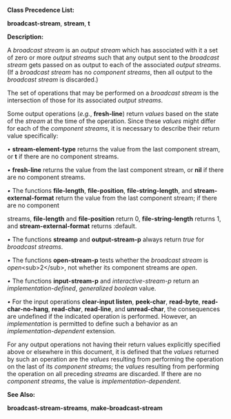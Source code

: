  

**Class Precedence List:** 

**broadcast-stream**, **stream**, **t** 

**Description:** 

A *broadcast stream* is an *output stream* which has associated with it a set of zero or more *output streams* such that any output sent to the *broadcast stream* gets passed on as output to each of the associated *output streams*. (If a *broadcast stream* has no *component streams*, then all output to the *broadcast stream* is discarded.) 

The set of operations that may be performed on a *broadcast stream* is the intersection of those for its associated *output streams*. 

Some output operations (*e.g.*, **fresh-line**) return *values* based on the state of the *stream* at the time of the operation. Since these *values* might differ for each of the *component streams*, it is necessary to describe their return value specifically: 

*•* **stream-element-type** returns the value from the last component stream, or **t** if there are no component streams. 

*•* **fresh-line** returns the value from the last component stream, or **nil** if there are no component streams. 



 

 

*•* The functions **file-length**, **file-position**, **file-string-length**, and **stream-external-format** return the value from the last component stream; if there are no component 

streams, **file-length** and **file-position** return 0, **file-string-length** returns 1, and **stream-external-format** returns :default. 

*•* The functions **streamp** and **output-stream-p** always return *true* for *broadcast streams*. 

*•* The functions **open-stream-p** tests whether the *broadcast stream* is *open*&#60;sub&#62;2&#60;/sub&#62;, not whether its component streams are *open*. 

*•* The functions **input-stream-p** and *interactive-stream-p* return an *implementation-defined*, *generalized boolean* value. 

*•* For the input operations **clear-input listen**, **peek-char**, **read-byte**, **read-char-no-hang**, **read-char**, **read-line**, and **unread-char**, the consequences are undefined if the indicated operation is performed. However, an *implementation* is permitted to define such a behavior as an *implementation-dependent* extension. 

For any output operations not having their return values explicitly specified above or elsewhere in this document, it is defined that the *values* returned by such an operation are the *values* resulting from performing the operation on the last of its *component streams*; the *values* resulting from performing the operation on all preceding *streams* are discarded. If there are no *component streams*, the value is *implementation-dependent*. 

**See Also:** 

**broadcast-stream-streams**, **make-broadcast-stream** 

